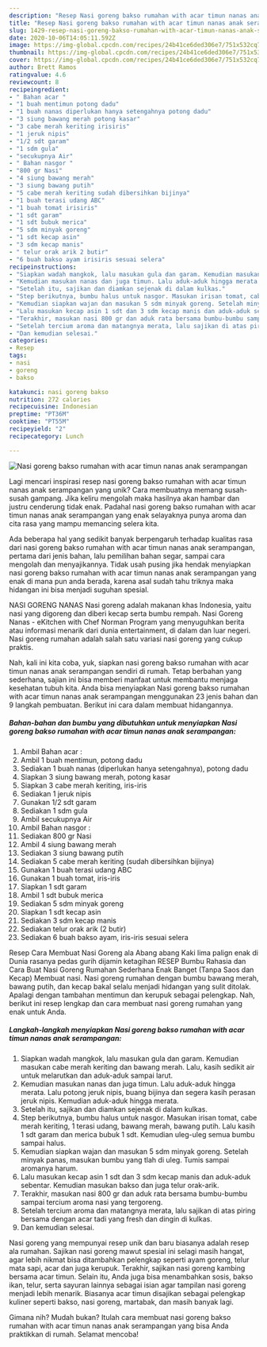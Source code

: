 ```yaml
---
description: "Resep Nasi goreng bakso rumahan with acar timun nanas anak serampangan yang Menggugah Selera"
title: "Resep Nasi goreng bakso rumahan with acar timun nanas anak serampangan yang Menggugah Selera"
slug: 1429-resep-nasi-goreng-bakso-rumahan-with-acar-timun-nanas-anak-serampangan-yang-menggugah-selera
date: 2020-10-06T14:05:11.592Z
image: https://img-global.cpcdn.com/recipes/24b41ce6ded306e7/751x532cq70/nasi-goreng-bakso-rumahan-with-acar-timun-nanas-anak-serampangan-foto-resep-utama.jpg
thumbnail: https://img-global.cpcdn.com/recipes/24b41ce6ded306e7/751x532cq70/nasi-goreng-bakso-rumahan-with-acar-timun-nanas-anak-serampangan-foto-resep-utama.jpg
cover: https://img-global.cpcdn.com/recipes/24b41ce6ded306e7/751x532cq70/nasi-goreng-bakso-rumahan-with-acar-timun-nanas-anak-serampangan-foto-resep-utama.jpg
author: Brett Ramos
ratingvalue: 4.6
reviewcount: 8
recipeingredient:
- " Bahan acar "
- "1 buah mentimun potong dadu"
- "1 buah nanas diperlukan hanya setengahnya potong dadu"
- "3 siung bawang merah potong kasar"
- "3 cabe merah keriting irisiris"
- "1 jeruk nipis"
- "1/2 sdt garam"
- "1 sdm gula"
- "secukupnya Air"
- " Bahan nasgor "
- "800 gr Nasi"
- "4 siung bawang merah"
- "3 siung bawang putih"
- "5 cabe merah keriting sudah dibersihkan bijinya"
- "1 buah terasi udang ABC"
- "1 buah tomat irisiris"
- "1 sdt garam"
- "1 sdt bubuk merica"
- "5 sdm minyak goreng"
- "1 sdt kecap asin"
- "3 sdm kecap manis"
- " telur orak arik 2 butir"
- "6 buah bakso ayam irisiris sesuai selera"
recipeinstructions:
- "Siapkan wadah mangkok, lalu masukan gula dan garam. Kemudian masukan cabe merah keriting dan bawang merah. Lalu, kasih sedikit air untuk melarutkan dan aduk-aduk sampai larut."
- "Kemudian masukan nanas dan juga timun. Lalu aduk-aduk hingga merata. Lalu potong jeruk nipis, buang bijinya dan segera kasih perasan jeruk nipis. Kemudian aduk-aduk hingga merata."
- "Setelah itu, sajikan dan diamkan sejenak di dalam kulkas."
- "Step berikutnya, bumbu halus untuk nasgor. Masukan irisan tomat, cabe merah keriting, 1 terasi udang, bawang merah, bawang putih. Lalu kasih 1 sdt garam dan merica bubuk 1 sdt. Kemudian uleg-uleg semua bumbu sampai halus."
- "Kemudian siapkan wajan dan masukan 5 sdm minyak goreng. Setelah minyak panas, masukan bumbu yang tlah di uleg. Tumis sampai aromanya harum."
- "Lalu masukan kecap asin 1 sdt dan 3 sdm kecap manis dan aduk-aduk sebentar. Kemudian masukan bakso dan juga telur orak-arik."
- "Terakhir, masukan nasi 800 gr dan aduk rata bersama bumbu-bumbu sampai tercium aroma nasi yang tergoreng."
- "Setelah tercium aroma dan matangnya merata, lalu sajikan di atas piring bersama dengan acar tadi yang fresh dan dingin di kulkas."
- "Dan kemudian selesai."
categories:
- Resep
tags:
- nasi
- goreng
- bakso

katakunci: nasi goreng bakso 
nutrition: 272 calories
recipecuisine: Indonesian
preptime: "PT36M"
cooktime: "PT55M"
recipeyield: "2"
recipecategory: Lunch

---
```



![Nasi goreng bakso rumahan with acar timun nanas anak serampangan](https://img-global.cpcdn.com/recipes/24b41ce6ded306e7/751x532cq70/nasi-goreng-bakso-rumahan-with-acar-timun-nanas-anak-serampangan-foto-resep-utama.jpg)

Lagi mencari inspirasi resep nasi goreng bakso rumahan with acar timun nanas anak serampangan yang unik? Cara membuatnya memang susah-susah gampang. Jika keliru mengolah maka hasilnya akan hambar dan justru cenderung tidak enak. Padahal nasi goreng bakso rumahan with acar timun nanas anak serampangan yang enak selayaknya punya aroma dan cita rasa yang mampu memancing selera kita.

Ada beberapa hal yang sedikit banyak berpengaruh terhadap kualitas rasa dari nasi goreng bakso rumahan with acar timun nanas anak serampangan, pertama dari jenis bahan, lalu pemilihan bahan segar, sampai cara mengolah dan menyajikannya. Tidak usah pusing jika hendak menyiapkan nasi goreng bakso rumahan with acar timun nanas anak serampangan yang enak di mana pun anda berada, karena asal sudah tahu triknya maka hidangan ini bisa menjadi suguhan spesial.

NASI GORENG NANAS Nasi goreng adalah makanan khas Indonesia, yaitu nasi yang digoreng dan diberi kecap serta bumbu rempah. Nasi Goreng Nanas - eKitchen with Chef Norman Program yang menyuguhkan berita atau informasi menarik dari dunia entertainment, di dalam dan luar negeri. Nasi goreng rumahan adalah salah satu variasi nasi goreng yang cukup praktis.


Nah, kali ini kita coba, yuk, siapkan nasi goreng bakso rumahan with acar timun nanas anak serampangan sendiri di rumah. Tetap berbahan yang sederhana, sajian ini bisa memberi manfaat untuk membantu menjaga kesehatan tubuh kita. Anda bisa menyiapkan Nasi goreng bakso rumahan with acar timun nanas anak serampangan menggunakan 23 jenis bahan dan 9 langkah pembuatan. Berikut ini cara dalam membuat hidangannya.

<!--inarticleads1-->

##### Bahan-bahan dan bumbu yang dibutuhkan untuk menyiapkan Nasi goreng bakso rumahan with acar timun nanas anak serampangan:

1. Ambil  Bahan acar :
1. Ambil 1 buah mentimun, potong dadu
1. Sediakan 1 buah nanas (diperlukan hanya setengahnya), potong dadu
1. Siapkan 3 siung bawang merah, potong kasar
1. Siapkan 3 cabe merah keriting, iris-iris
1. Sediakan 1 jeruk nipis
1. Gunakan 1/2 sdt garam
1. Sediakan 1 sdm gula
1. Ambil secukupnya Air
1. Ambil  Bahan nasgor :
1. Sediakan 800 gr Nasi
1. Ambil 4 siung bawang merah
1. Sediakan 3 siung bawang putih
1. Sediakan 5 cabe merah keriting (sudah dibersihkan bijinya)
1. Gunakan 1 buah terasi udang ABC
1. Gunakan 1 buah tomat, iris-iris
1. Siapkan 1 sdt garam
1. Ambil 1 sdt bubuk merica
1. Sediakan 5 sdm minyak goreng
1. Siapkan 1 sdt kecap asin
1. Sediakan 3 sdm kecap manis
1. Sediakan  telur orak arik (2 butir)
1. Sediakan 6 buah bakso ayam, iris-iris sesuai selera


Resep Cara Membuat Nasi Goreng ala Abang abang Kaki lima palign enak di Dunia rasanya pedas gurih dijamin ketagihan RESEP Bumbu Rahasia dan Cara Buat Nasi Goreng Rumahan Sederhana Enak Banget (Tanpa Saos dan Kecap) Membuat nasi. Nasi goreng rumahan dengan bumbu bawang merah, bawang putih, dan kecap bakal selalu menjadi hidangan yang sulit ditolak. Apalagi dengan tambahan mentimun dan kerupuk sebagai pelengkap. Nah, berikut ini resep lengkap dan cara membuat nasi goreng rumahan yang enak untuk Anda. 

<!--inarticleads2-->

##### Langkah-langkah menyiapkan Nasi goreng bakso rumahan with acar timun nanas anak serampangan:

1. Siapkan wadah mangkok, lalu masukan gula dan garam. Kemudian masukan cabe merah keriting dan bawang merah. Lalu, kasih sedikit air untuk melarutkan dan aduk-aduk sampai larut.
1. Kemudian masukan nanas dan juga timun. Lalu aduk-aduk hingga merata. Lalu potong jeruk nipis, buang bijinya dan segera kasih perasan jeruk nipis. Kemudian aduk-aduk hingga merata.
1. Setelah itu, sajikan dan diamkan sejenak di dalam kulkas.
1. Step berikutnya, bumbu halus untuk nasgor. Masukan irisan tomat, cabe merah keriting, 1 terasi udang, bawang merah, bawang putih. Lalu kasih 1 sdt garam dan merica bubuk 1 sdt. Kemudian uleg-uleg semua bumbu sampai halus.
1. Kemudian siapkan wajan dan masukan 5 sdm minyak goreng. Setelah minyak panas, masukan bumbu yang tlah di uleg. Tumis sampai aromanya harum.
1. Lalu masukan kecap asin 1 sdt dan 3 sdm kecap manis dan aduk-aduk sebentar. Kemudian masukan bakso dan juga telur orak-arik.
1. Terakhir, masukan nasi 800 gr dan aduk rata bersama bumbu-bumbu sampai tercium aroma nasi yang tergoreng.
1. Setelah tercium aroma dan matangnya merata, lalu sajikan di atas piring bersama dengan acar tadi yang fresh dan dingin di kulkas.
1. Dan kemudian selesai.


Nasi goreng yang mempunyai resep unik dan baru biasanya adalah resep ala rumahan. Sajikan nasi goreng mawut spesial ini selagi masih hangat, agar lebih nikmat bisa ditambahkan pelengkap seperti ayam goreng, telur mata sapi, acar dan juga kerupuk. Terakhir, sajikan nasi goreng kambing bersama acar timun. Selain itu, Anda juga bisa menambahkan sosis, bakso ikan, telur, serta sayuran lainnya sebagai isian agar tampilan nasi goreng menjadi lebih menarik. Biasanya acar timun disajikan sebagai pelengkap kuliner seperti bakso, nasi goreng, martabak, dan masih banyak lagi. 

Gimana nih? Mudah bukan? Itulah cara membuat nasi goreng bakso rumahan with acar timun nanas anak serampangan yang bisa Anda praktikkan di rumah. Selamat mencoba!
